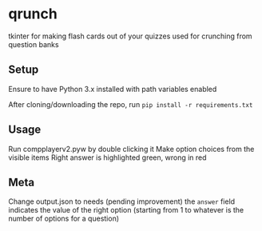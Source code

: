 # qrunch
tkinter for making flash cards out of your quizzes
used for crunching from question banks

## Setup
Ensure to have Python 3.x installed with path variables enabled

After cloning/downloading the repo, run `pip install -r requirements.txt`

## Usage
Run compplayerv2.pyw by double clicking it
Make option choices from the visible items
Right answer is highlighted green, wrong in red

## Meta
Change output.json to needs (pending improvement)
the `answer` field indicates the value of the right option (starting from 1 to whatever is the number of options for a question)

